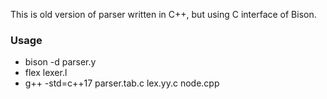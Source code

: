 This is old version of parser written in C++, but using C interface of Bison.

### Usage

- bison -d parser.y
- flex lexer.l
- g++ -std=c++17 parser.tab.c lex.yy.c node.cpp